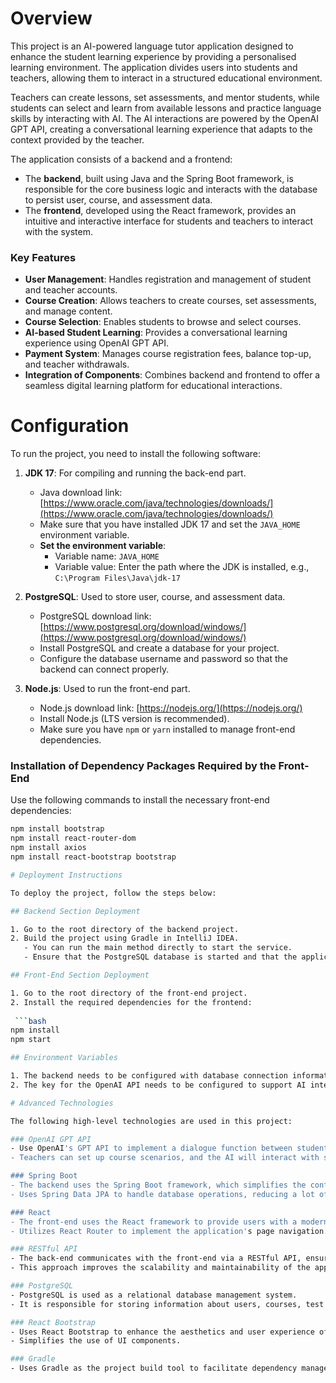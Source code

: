 # Overview

This project is an AI-powered language tutor application designed to enhance the student learning experience by providing a personalised learning environment. The application divides users into students and teachers, allowing them to interact in a structured educational environment. 

Teachers can create lessons, set assessments, and mentor students, while students can select and learn from available lessons and practice language skills by interacting with AI. The AI interactions are powered by the OpenAI GPT API, creating a conversational learning experience that adapts to the context provided by the teacher.

The application consists of a backend and a frontend:
- The **backend**, built using Java and the Spring Boot framework, is responsible for the core business logic and interacts with the database to persist user, course, and assessment data.
- The **frontend**, developed using the React framework, provides an intuitive and interactive interface for students and teachers to interact with the system.

### Key Features
- **User Management**: Handles registration and management of student and teacher accounts.
- **Course Creation**: Allows teachers to create courses, set assessments, and manage content.
- **Course Selection**: Enables students to browse and select courses.
- **AI-based Student Learning**: Provides a conversational learning experience using OpenAI GPT API.
- **Payment System**: Manages course registration fees, balance top-up, and teacher withdrawals.
- **Integration of Components**: Combines backend and frontend to offer a seamless digital learning platform for educational interactions.

# Configuration

To run the project, you need to install the following software:

1. **JDK 17**: For compiling and running the back-end part.
   - Java download link: [https://www.oracle.com/java/technologies/downloads/](https://www.oracle.com/java/technologies/downloads/)
   - Make sure that you have installed JDK 17 and set the `JAVA_HOME` environment variable.
   - **Set the environment variable**:
     - Variable name: `JAVA_HOME`
     - Variable value: Enter the path where the JDK is installed, e.g., `C:\Program Files\Java\jdk-17`

2. **PostgreSQL**: Used to store user, course, and assessment data.
   - PostgreSQL download link: [https://www.postgresql.org/download/windows/](https://www.postgresql.org/download/windows/)
   - Install PostgreSQL and create a database for your project.
   - Configure the database username and password so that the backend can connect properly.

3. **Node.js**: Used to run the front-end part.
   - Node.js download link: [https://nodejs.org/](https://nodejs.org/)
   - Install Node.js (LTS version is recommended).
   - Make sure you have `npm` or `yarn` installed to manage front-end dependencies.

### Installation of Dependency Packages Required by the Front-End

Use the following commands to install the necessary front-end dependencies:

```bash
npm install bootstrap
npm install react-router-dom
npm install axios
npm install react-bootstrap bootstrap

# Deployment Instructions

To deploy the project, follow the steps below:

## Backend Section Deployment

1. Go to the root directory of the backend project.
2. Build the project using Gradle in IntelliJ IDEA.
   - You can run the main method directly to start the service.
   - Ensure that the PostgreSQL database is started and that the application is able to connect to the database correctly.

## Front-End Section Deployment

1. Go to the root directory of the front-end project.
2. Install the required dependencies for the frontend:
   
 ```bash
npm install
npm start

## Environment Variables

1. The backend needs to be configured with database connection information (username, password), which can be set in the application.properties file.
2. The key for the OpenAI API needs to be configured to support AI interaction features.

# Advanced Technologies

The following high-level technologies are used in this project:

### OpenAI GPT API
- Use OpenAI's GPT API to implement a dialogue function between students and the AI to provide a personalized language learning experience.
- Teachers can set up course scenarios, and the AI will interact with students based on these scenarios.

### Spring Boot
- The backend uses the Spring Boot framework, which simplifies the configuration and development process and provides powerful dependency injection and modularity.
- Uses Spring Data JPA to handle database operations, reducing a lot of boilerplate code.

### React
- The front-end uses the React framework to provide users with a modern, responsive user interface.
- Utilizes React Router to implement the application's page navigation.

### RESTful API
- The back-end communicates with the front-end via a RESTful API, ensuring front-end and back-end separation.
- This approach improves the scalability and maintainability of the application.

### PostgreSQL
- PostgreSQL is used as a relational database management system.
- It is responsible for storing information about users, courses, test records, etc., ensuring data security and consistency.

### React Bootstrap
- Uses React Bootstrap to enhance the aesthetics and user experience of the front-end interface.
- Simplifies the use of UI components.

### Gradle
- Uses Gradle as the project build tool to facilitate dependency management and project packaging.
